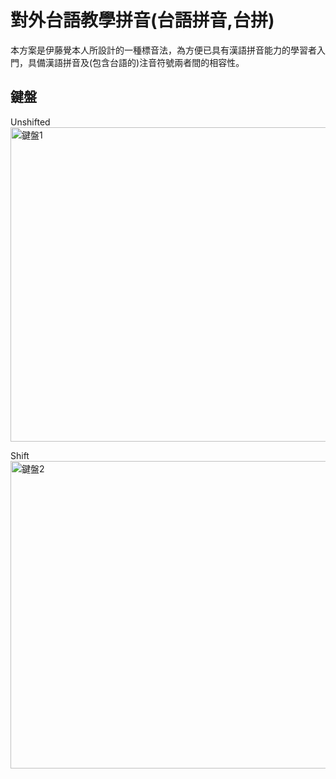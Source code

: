 對外台語教學拼音(台語拼音,台拼)
======
本方案是伊藤覺本人所設計的一種標音法，為方便已具有漢語拼音能力的學習者入門，具備漢語拼音及(包含台語的)注音符號兩者間的相容性。

## 鍵盤
Unshifted
<img width="1450" height="503" alt="鍵盤1" src="https://github.com/user-attachments/assets/a3874b73-077c-47bd-aa02-0d61dd9ea415" />

Shift
<img width="1447" height="492" alt="鍵盤2" src="https://github.com/user-attachments/assets/2a3c3c88-e156-41ec-bafb-434c3deef7a4" />
